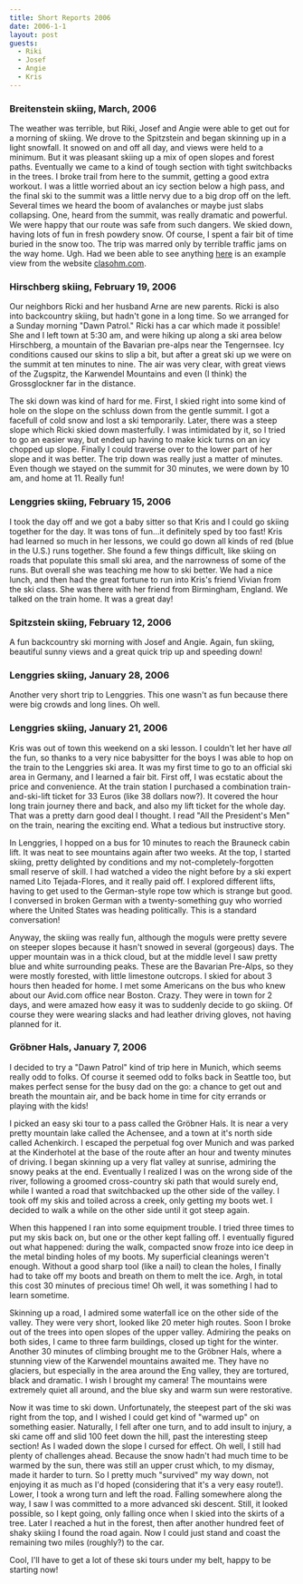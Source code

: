 ```yaml
---
title: Short Reports 2006
date: 2006-1-1
layout: post
guests:
  - Riki
  - Josef
  - Angie
  - Kris
---
```


<a name=BREITENSTEIN></a>
<h3>Breitenstein skiing, March, 2006</h3>

The weather was terrible, but Riki, Josef and Angie were able to get out for a morning
of skiing. We drove to the Spitzstein and began skinning up in a light snowfall. It
snowed on and off all day, and views were held to a minimum. But it was pleasant
skiing up a mix of open slopes and forest paths. Eventually we came to a kind of 
tough section with tight switchbacks in the trees. I broke trail from here to the summit,
getting a good extra workout. I was a little worried about an icy section below
a high pass, and the final ski to the summit was a little nervy due to a big drop
off on the left. Several times we heard the boom of avalanches or maybe just slabs
collapsing. One, heard from the summit, was really dramatic and powerful. We were happy
that our route was safe from such dangers. We skied down, having lots of fun in fresh
powdery snow. Of course, I spent a fair bit of time buried in the snow too. The trip
was marred only by terrible traffic jams on the way home. Ugh. Had we been able to 
see anything <a href="https://www.clasohm.com/photodb/photo?photo_id=6102">here</a> is
an example view from the website <a href="https://www.clasohm.com">clasohm.com</a>.


<a name=HIRSCHBERG></a>
<h3>Hirschberg skiing, February 19, 2006</h3>

Our neighbors Ricki and her husband Arne are new parents. Ricki is also into backcountry
skiing, but hadn't gone in a long time. So we arranged for a Sunday morning "Dawn Patrol."
Ricki has a car which made it possible! She and I left town at 5:30 am, and were hiking
up along a ski area below Hirschberg, a mountain of the Bavarian pre-alps near the Tengernsee.
Icy conditions caused our skins to slip a bit, but after a great ski up we were on the summit
at ten minutes to nine. The air was very clear, with great views of the Zugspitz, the Karwendel
Mountains and even (I think) the Grossglockner far in the distance.



The ski down was kind of hard for me. First, I skied right into some kind of hole on the slope
on the schluss down from the gentle summit. I got a facefull of cold snow and lost a ski
temporarily. Later, there was a steep slope which Ricki skied down masterfully. I was
intimidated by it, so I tried to go an easier way, but ended up having to make kick turns
on an icy chopped up slope. Finally I could traverse over to the lower part of her slope and
it was better. The trip down was really just a matter of minutes. Even though we stayed on the
summit for 30 minutes, we were down by 10 am, and home at 11. Really fun!


<a name=LENGGRIES3></a>
<h3>Lenggries skiing, February 15, 2006</h3>

I took the day off and we got a baby sitter so that Kris and I could go skiing together
for the day. It was tons of fun...it definitely sped by too fast! Kris had learned so
much in her lessons, we could go down all kinds of red (blue in the U.S.) runs together.
She found a few things difficult, like skiing on roads that populate this small ski area,
and the narrowness of some of the runs. But overall she was teaching me how to ski better.
We had a nice lunch, and then had the great fortune to run into Kris's friend Vivian
from the ski class. She was there with her friend from Birmingham, England. We talked
on the train home. It was a great day!


<a name=SPITZSTEIN></a>
<h3>Spitzstein skiing, February 12, 2006</h3>

A fun backcountry ski morning with Josef and Angie. Again, fun skiing, beautiful sunny
views and a great quick trip up and speeding down!


<a name=LENGGRIES2></a>
<h3>Lenggries skiing, January 28, 2006</h3>

Another very short trip to Lenggries. This one wasn't as fun because there were
big crowds and long lines. Oh well.


<a name=LENGGRIES1></a>
<h3>Lenggries skiing, January 21, 2006</h3>

Kris was out of town this weekend on a ski lesson. I couldn't let her have <i>all</i>
the fun, so thanks to a very nice babysitter for the boys I was able to hop on the
train to the Lenggries ski area. It was my first time to go to an official ski area
in Germany, and I learned a fair bit. First off, I was ecstatic about the price and
convenience. At the train station I purchased a combination train-and-ski-lift ticket
for 33 Euros (like 38 dollars now?). It covered the hour long train journey there and
back, and also my lift ticket for the whole day. That was a pretty darn good deal
I thought. I read "All the President's Men" on the train, nearing the exciting end.
What a tedious but instructive story.


In Lenggries, I hopped on a bus for 10 minutes to reach the Brauneck cabin lift. It
was neat to see mountains again after two weeks. At the top, I started skiing, pretty
delighted by conditions and my not-completely-forgotten small reserve of skill.
I had watched a video the night before by a ski expert named Lito Tejada-Flores,
and it really paid off. I explored different lifts, having to get used to the
German-style rope tow which is strange but good. I conversed in broken German with
a twenty-something guy who worried where the United States was heading politically.
This is a standard conversation!



Anyway, the skiing was really fun,
although the moguls were pretty severe on steeper slopes because it hasn't snowed in
several (gorgeous) days. The upper mountain was in a thick cloud, but at the middle
level I saw pretty blue and white surrounding peaks. These are the Bavarian Pre-Alps,
so they were mostly forested, with little limestone outcrops. I skied for about
3 hours then headed for home. I met some Americans on the bus who knew about
our Avid.com office near Boston. Crazy. They were in town for 2 days, and were amazed
how easy it was to suddenly decide to go skiing. Of course they were wearing slacks
and had leather driving gloves, not having planned for it.



<a name=GROEBNERHALS></a>
<h3>Gröbner Hals, January 7, 2006</h3>

I decided to try a "Dawn Patrol" kind of trip here in Munich, which seems
really odd to folks. Of course it seemed odd to folks back in Seattle too,
but makes perfect sense for the busy dad on the go: a chance to get out and
breath the mountain air, and be back home in time for city errands or playing
with the kids!



I picked an easy ski tour to a pass called the Gröbner Hals. It is near a very
pretty mountain lake called the Achensee, and a town at it's north side called
Achenkirch. I escaped the perpetual fog over Munich and was parked at the
Kinderhotel at the base of the route after an hour and twenty minutes of driving.
I began skinning up a very flat valley at sunrise, admiring the snowy peaks
at the end. Eventually I realized I was on the wrong side of the river, following
a groomed cross-country ski path that would surely end, while I wanted a road
that switchbacked up the other side of the valley. I took off my skis and toiled
across a creek, only getting my boots wet. I decided to walk a while on the other
side until it got steep again.




When this happened I ran into some equipment trouble. I tried three times to put
my skis back on, but one or the other kept falling off. I eventually figured out
what happened: during the walk, compacted snow froze into ice deep in the metal
binding holes of my boots. My superficial cleanings weren't enough. Without a good
sharp tool (like a nail) to clean the holes, I finally had to take off my boots
and breath on them to melt the ice. Argh, in total this cost 30 minutes of precious 
time! Oh well, it was something I had to learn sometime.




Skinning up a road, I admired some waterfall ice on the other side of the valley.
They were very short, looked like 20 meter high routes. Soon I broke out of the trees
into open slopes of the upper valley. Admiring the peaks on both sides, I came to
three farm buildings, closed up tight for the winter. Another 30 minutes of climbing
brought me to the Gröbner Hals, where a stunning view of the Karwendel mountains
awaited me. They have no glaciers, but especially in the area around the Eng valley,
they are tortured, black and dramatic. I wish I brought my camera! The mountains 
were extremely quiet all around, and the blue sky and warm sun were restorative.




Now it was time to ski down. Unfortunately, the steepest part of the ski was right
from the top, and I wished I could get kind of "warmed up" on something easier.
Naturally, I fell after one turn, and to add insult to injury, a ski came off and
slid 100 feet down the hill, past the interesting steep section! As I waded down
the slope I cursed for effect. Oh well, I still had plenty of challenges ahead.
Because the snow hadn't had much time to be warmed by the sun, there was still
an upper crust which, to my dismay, made it harder to turn. So I pretty much
"survived" my way down, not enjoying it as much as I'd hoped (considering that
it's a very easy route!). Lower, I took a wrong turn and left the road. Falling
somewhere along the way, I saw I was committed to a more advanced ski descent.
Still, it looked possible, so I kept going, only falling once when I skied into
the skirts of a tree. Later I reached a hut in the forest, then after another 
hundred feet of shaky skiing I found the road again. Now I could just stand
and coast the remaining two miles (roughly?) to the car. 




Cool, I'll have to get a lot of these ski tours under my belt, happy to be
starting now!


